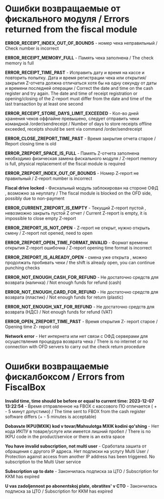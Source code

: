 # Ошибки возвращаемые от фискального модуля / Errors returned from the fiscal module

**ERROR_RECEIPT_INDEX_OUT_OF_BOUNDS** - номер чека неправильный / Check number is incorrect 

**ERROR_RECEIPT_MEMORY_FULL** - Память чека заполнена / The check memory is full

**ERROR_RECEIPT_TIME_PAST** - Исправить дату и время на кассе и повторить попытку. Дата и время регистрации чека или открытия/закрытия Z-отчета должна отличаться хотя бы на одну секунду от даты и времени последней операции / Correct the date and time on the cash register and try again. The date and time of receipt registration or opening/closing of the Z-report must differ from the date and time of the last transaction by at least one second

**ERROR_RECEIPT_STORE_DAYS_LIMIT_EXCEEDED** - Кол-во дней хранения чеков оффлайне превышено, следует отправить чеки командной /order/sendreceipt / Number of days to store receipts offline exceeded, receipts should be sent via command /order/sendreceipt

**ERROR_CLOSE_ZREPORT_TIME_PAST** - Время закрытие отчета старое / Report closing time is old

**ERROR_ZREPORT_SPACE_IS_FULL** - Память Z-отчета заполнена необходимо физическая замена фискального модуля / Z-report memory is full, physical replacement of the fiscal module is required 

**ERROR_ZREPORT_INDEX_OUT_OF_BOUNDS** - Номер Z-report не правильный / Z-report number is incorrect

**Fiscal drive locked** - Фискальный модуль заблокирован на стороне ОФД , возможно за неуплату / The fiscal module is blocked on the OFD side, possibly due to non-payment

**ERROR_CURRENT_ZREPORT_IS_EMPTY** - Текущий Z-report пустой , невозможно закрыть пустой Z отчет /  Current Z-report is empty, it is impossible to close empty Z-report

**ERROR_ZREPORT_IS_NOT_OPEN** - Z-report не открыт, нужно открыть смену / Z-report not opened, need to open

**ERROR_ZREPORT_OPEN_TIME_FORMAT_INVALID** - Формат времени открытия Z-report ошибочна / Z-report opening time format is incorrect

**ERROR_ZREPORT_IS_ALREADY_OPEN** - смена уже открыта , можно продолжать пробивать чеки / the shift is already open, you can continue punching checks

**ERROR_NOT_ENOUGH_CASH_FOR_REFUND** - Не достаточно средств для возврата (наличка) / Not enough funds for refund (cash)

**ERROR_NOT_ENOUGH_CARD_FOR_REFUND** - Не достаточно средств для возврата (пластик) / Not enough funds for return (plastic)

**ERROR_NOT_ENOUGH_VAT_FOR_REFUND** - Не достаточно средств для возврата (НДС) / Not enough funds for refund (VAT)

**ERROR_OPEN_ZREPORT_TIME_PAST** - Время открытия Z- report старое / Opening time Z- report old

**Network error** - Нет интернета или нет связи с ОФД серверами для осуществления процедура возврата чека /  There is no internet or no connection with OFD servers to carry out the check return procedure

# Ошибки возвращаемые фискалбоксом / Errors from FiscalBox 

**Invalid time, time should be before or equal to current time: 2023-12-07 13:22:54** - Время отправленное на FBOX с кассового ПО отличается ( + - 5 минут допустимо) / The time sent to FBOX from the cash register software differs (+ - 5 minutes is acceptable)

**Dobavьte IKPU(MXIK) kod v tovar/Mahsulotga MXIK kodini qo'shing** - Нет кода ИКПУ в товаре/услуге или имеется лишний пробел / There is no IKPU code in the product/service or there is an extra space

**You have invalid subscription, not multi user** - Сработала зашита от обращения с другого IP адреса. Нет подписки на услугу Multi User / Protection against access from another IP address has been triggered. No subscription to the Multi User service

**Subscription up to date** - Закончилась подписка за ЦТО / Subscription for KKM has expired

**U vas zadoljennost po abonentskoj plate, obratites' v CTO** - Закончилась подписка за ЦТО / Subscription for KKM has expired
